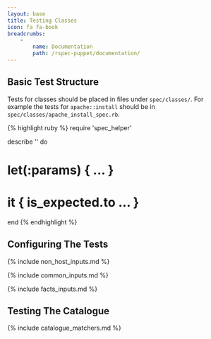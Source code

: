 ```yaml
---
layout: base
title: Testing Classes
icon: fa fa-book
breadcrumbs:
    -
        name: Documentation
        path: /rspec-puppet/documentation/
---
```


## Basic Test Structure

Tests for classes should be placed in files under `spec/classes/`. For
example the tests for `apache::install` should be in
`spec/classes/apache_install_spec.rb`.

{% highlight ruby %}
require 'spec_helper'

describe '<class name>' do
  # let(:params) { ... }

  # it { is_expected.to ... }
end
{% endhighlight %}

## Configuring The Tests

{% include non_host_inputs.md %}

{% include common_inputs.md %}

{% include facts_inputs.md %}

## Testing The Catalogue

{% include catalogue_matchers.md %}
